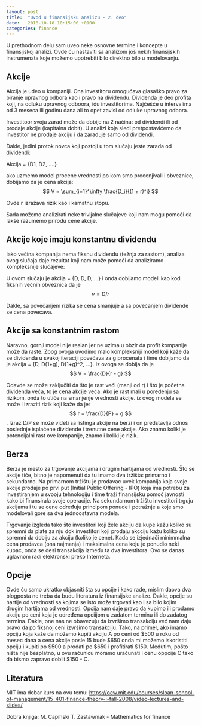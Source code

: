 ```yaml
---
layout: post
title:  "Uvod u finansijsku analizu - 2. deo"
date:   2018-10-18 10:15:00 +0100
categories: finance
---
```


U prethodnom delu sam uveo neke osnovne termine i koncepte u finansijskoj analizi. Ovde ću nastaviti sa analizom još nekih finansijskih instrumenata
koje možemo upotrebiti bilo direktno bilo u modelovanju. 


Akcije
--------

Akcija je udeo u kompaniji. Ona investitoru omogućava glasaško pravo za biranje upravnog odbora kao i pravo na dividendu. Dividenda je deo profita koji, na odluku upravnog
odboora, idu investitorima. Najčešće u intervalima od 3 meseca ili godinu dana ali to opet zavisi od odluke upravnog odbora. 

Investitoor svoju zarad može da dobije na 2 načina: od dividendi ili od prodaje akcije (kapitalna dobit). U analizi koja sledi pretpostavićemo da investitor ne prodaje akciju i da zarađuje samo od dividendi. 

Dakle, jedini protok novca koji postoji u tom slučaju jeste zarada od dividendi: 

Akcija = {D1, D2, ....}

ako uzmemo model procene vrednosti po kom smo procenjivali i obveznice, dobijamo da je cena akcija: $$ V = \sum_{i=1}^\infty \frac{D_i}{(1 + r)^i} $$ 

Ovde r izražava rizik kao i kamatnu stopu.

Sada možemo analizirati neke trivijalne slučajeve koji nam mogu pomoći da lakše razumemo prirodu cene akcije. 

Akcije koje imaju konstantnu dividendu
----------------------------------------

Iako većina kompanija nema fiksnu dividendu (težnja za rastom), analiza ovog slučaja daje rezultat koji nam može pomoći da analiziramo kompleksnije slučajeve:

U ovom slučaju je akcija = {D, D, D, ...} i onda dobijamo modell kao kod fiksnih večnih obveznica da je $$ v = D / r $$

Dakle, sa povećanjem rizika se cena smanjuje a sa povećanjem dividende se cena povećava. 

Akcije sa konstantnim rastom
-------------------------------

Naravno, gornji model nije realan jer ne uzima u obzir da profit kompanije može da raste. Zbog ovoga uvodimo malo kompleksniji model koji kaže da se dividenda u svakoj iteraciji povećava 
za g procenata i time dobijamo da je akcija = {D, D(1+g), D(1+g)^2, ...}. Iz ovoga se dobija da je $$ V = \frac{D}{r - g} $$ 

Odavde se može zaključiti da što je rast veći (manji od r) i što je početna dividenda veća, to je cena akcije veća. Ako je rast mali u poređenju sa rizikom, onda to utiče na smanjenje
vrednosti akcije. iz ovog modela se može i izraziti rizik koji kaže da je: $$ r = \frac{D}{P} + g $$ . Izraz D/P se može videti sa listinga akcije na berzi i on
predstavlja odnos poslednje isplaćene dividende i trenutne cene akcije. Ako znamo koliki je potencijalni rast ove kompanije, znamo i koliki je rizik. 

Berza
------


Berza je mesto za trgovanje akcijama i drugim hartijama od vrednosti. Što se akcije tiče, bitno je napomenuti da tu imamo dva tržišta: primarno i sekundarno. Na primarnom tržištu je prodavac uvek kompanija koja svoje akcije prodaje po prvi put (Initial Public Offering - IPO) koja ima potrebu za investiranjem u svooju tehnologiju i time traži finansijsku pomoć javnosti 
kako bi finansirala svoje operacije. Na sekundarnom tržištu investitori trguju akcijama i tu se cene određuju principom ponude i potražnje a koje smo modelovali gore sa dva jednoostavna modela. 

Trgovanje izgleda tako što investitori koji žele akciju da kupe kažu koliko su spremni da plate za nju dok investitori koji prodaju akcciju kažu koliko su spremni da dobiju za akciju (koliko je cene). Kada se izjednači minimmalna cena prodavca (ona najmanja) i maksimalna cena koju je ponudio neki kupac, onda se desi transakcija između ta dva investitora. Ovo se danas uglavnom radi elektronski preko Interneta.


Opcije
---------

Ovde ću samo ukratko objasniti šta su opcije i kako rade, mislim daova dva blogposta ne treba da budu literatura iz finansijske analize. Dakle, opcije su hartije od vrednosti
sa kojima se isto može trgovati kao i sa bilo kojim drugim hartijama od vrednosti. Opcija nam daje pravo da kupimo ili prodamo akciju po ceni koja je određena opciijom u zadatom terminu ili do zadatog termina. Dakle, one nas ne obavezuju da izvršimo transakciju već nam daju pravo da po fiksnoj ceni izvršimo transakciju. Tako, na primer, ako imamo opciju koja kaže da možemo kupiti akciju A po ceni od $500 u roku od mesec dana a cena akcije posle 15 bude $650 onda mi možemo iskoristiti opciju i kupiti po $500 a prodati po $650 i profitirati $150. Međutim, pošto ništa nije besplatno, u ovu računicu moramo uračunati i cenu oppcije C tako da bismo zapravo dobili $150 - C. 

Literatura
-----------

MIT ima dobar kurs na ovu temu: https://ocw.mit.edu/courses/sloan-school-of-management/15-401-finance-theory-i-fall-2008/video-lectures-and-slides/

Dobra knjiga: M. Capihski T. Zastawniak - Mathematics for finance


